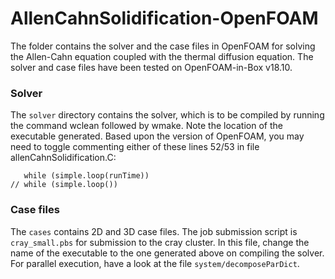 # AllenCahnSolidification-OpenFOAM
The folder contains the solver and the case files in OpenFOAM for solving the Allen-Cahn equation coupled with the thermal diffusion equation. The solver and case files have been tested on OpenFOAM-in-Box v18.10.
### Solver
The `solver` directory contains the solver, which is to be compiled by running the command wclean followed by wmake. Note the location of the executable generated.
Based upon the version of OpenFOAM, you may need to toggle commenting either of these lines 52/53 in file allenCahnSolidification.C:
```
   while (simple.loop(runTime))
// while (simple.loop())
```
### Case files
The `cases` contains 2D and 3D case files. The job submission script is `cray_small.pbs` for submission to the cray cluster. In this file, change the name of the executable to the one generated above on compiling the solver. For parallel execution, have a look at the file `system/decomposeParDict`.
